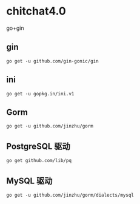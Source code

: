 # chitchat4.0
go+gin

## gin
```
go get -u github.com/gin-gonic/gin
```

## ini
```
go get -u gopkg.in/ini.v1
```

## Gorm
```
go get -u github.com/jinzhu/gorm
```

## PostgreSQL 驱动
```
go get github.com/lib/pq
```

## MySQL 驱动
```
go get -u github.com/jinzhu/gorm/dialects/mysql
```